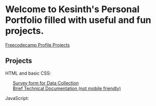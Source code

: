 <html>
  <head>
    <meta charset="UTF-8">
    <meta name="author" content="Kesinth Arul Leslie">
    <meta name="viewport" content="width=device-width,initial scale=1.0">
    <title>Personal Portfolio</title>
  </head>
  <body>
    <h1>Welcome to Kesinth's Personal Portfolio filled with useful and fun projects.</h1>
    <nav>
    <a href="https://www.freecodecamp.org/kesdude" target=_blank> Freecodecamp Profile </a>
    <a href="#projects"> Projects </a>
    </nav>
    <h2 id="projects">Projects</h2>
    <section class="project" id="html">HTML and basic CSS:
    <ul>
    <a href="https://codepen.io/John3-16/pen/ZEyvYPb" target="_blank"> Survey form for Data Collection </a>
    </br>
    <a href=https://codepen.io/John3-16/pen/RwgMbVQ?editors=1111>Brief Technical Documentation (not mobile friendly)</a>
    </ul>
    </section>
    <section class="project" id="js">JavaScript:</section>
  </body>
</html>
